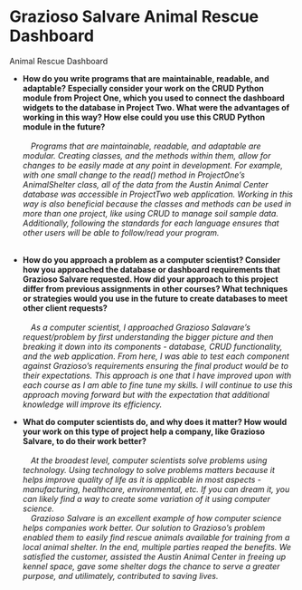 # Grazioso Salvare Animal Rescue Dashboard
Animal Rescue Dashboard

- **How do you write programs that are maintainable, readable, and adaptable? Especially consider your work on the CRUD Python module from Project One, which you used to connect the dashboard widgets to the database in Project Two. What were the advantages of working in this way? How else could you use this CRUD Python module in the future?**<br><br>
	*&emsp;Programs that are maintainable, readable, and adaptable are modular. Creating classes, and the methods within them, allow for changes to be easily made at any point in development. For example, with one small change to the read() method in ProjectOne’s AnimalShelter class, all of the data from the Austin Animal Center database was accessible in ProjectTwo web application. Working in this way is also beneficial because the classes and methods can be used in more than one project, like using CRUD to manage soil sample data. Additionally, following the standards for each language ensures that other users will be able to follow/read your program.* <br><br>

- **How do you approach a problem as a computer scientist? Consider how you approached the database or dashboard requirements that Grazioso Salvare requested. How did your approach to this project differ from previous assignments in other courses? What techniques or strategies would you use in the future to create databases to meet other client requests?**<br><br>
	*&emsp;As a computer scientist, I approached Grazioso Salavare’s request/problem by first understanding the bigger picture and then breaking it down into its components - database, CRUD functionality, and the web application. From here, I was able to test each component against Grazioso’s requirements ensuring the final product would be to their expectations. This approach is one that I have improved upon with each course as I am able to fine tune my skills. I will continue to use this approach moving forward but with the expectation that additional knowledge will improve its efficiency.*<br>
	
- **What do computer scientists do, and why does it matter? How would your work on this type of project help a company, like Grazioso Salvare, to do their work better?**<br><br>
	*&emsp;At the broadest level, computer scientists solve problems using technology. Using technology to solve problems matters because it helps improve quality of life as it is applicable in most aspects - manufacturing, healthcare, environmental, etc. If you can dream it, you can likely find a way to create some variation of it using computer science.*
	<br>*&emsp;Grazioso Salvare is an excellent example of how computer science helps companies work better. Our solution to Grazioso’s problem enabled them to easily find rescue animals available for training from a local animal shelter. In the end, multiple parties reaped the benefits. We satisfied the customer, assisted the Austin Animal Center in freeing up kennel space, gave some shelter dogs the chance to serve a greater purpose, and utilimately, contributed to saving lives.*
